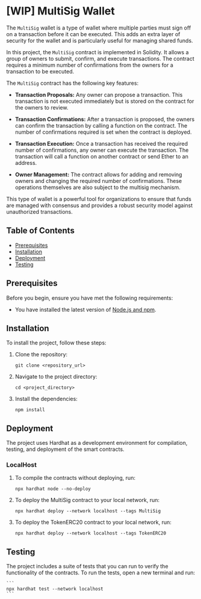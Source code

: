 # [WIP] MultiSig Wallet

The `MultiSig` wallet is a type of wallet where multiple parties must sign off on a transaction before it can be executed. This adds an extra layer of security for the wallet and is particularly useful for managing shared funds.

In this project, the `MultiSig` contract is implemented in Solidity. It allows a group of owners to submit, confirm, and execute transactions. The contract requires a minimum number of confirmations from the owners for a transaction to be executed.

The `MultiSig` contract has the following key features:

- **Transaction Proposals:** Any owner can propose a transaction. This transaction is not executed immediately but is stored on the contract for the owners to review.

- **Transaction Confirmations:** After a transaction is proposed, the owners can confirm the transaction by calling a function on the contract. The number of confirmations required is set when the contract is deployed.

- **Transaction Execution:** Once a transaction has received the required number of confirmations, any owner can execute the transaction. The transaction will call a function on another contract or send Ether to an address.

- **Owner Management:** The contract allows for adding and removing owners and changing the required number of confirmations. These operations themselves are also subject to the multisig mechanism.

This type of wallet is a powerful tool for organizations to ensure that funds are managed with consensus and provides a robust security model against unauthorized transactions.

## Table of Contents

- [Prerequisites](#prerequisites)
- [Installation](#installation)
- [Deployment](#deployment)
- [Testing](#testing)

## Prerequisites

Before you begin, ensure you have met the following requirements:

- You have installed the latest version of [Node.js and npm](https://nodejs.org/en/download/).

## Installation

To install the project, follow these steps:

1. Clone the repository:

    ```
    git clone <repository_url>  
    ```

2. Navigate to the project directory:

    ```
    cd <project_directory> 
    ```

3. Install the dependencies:

    ```
    npm install 
    ```

## Deployment

The project uses Hardhat as a development environment for compilation, testing, and deployment of the smart contracts.

### LocalHost

1. To compile the contracts without deploying, run:

    ```
    npx hardhat node --no-deploy
    ```

2. To deploy the MultiSig contract to your local network, run:

    ```
    npx hardhat deploy --network localhost --tags MultiSig
    ```

3. To deploy the TokenERC20 contract to your local network, run:

    ```
    npx hardhat deploy --network localhost --tags TokenERC20
    ```

## Testing

The project includes a suite of tests that you can run to verify the functionality of the contracts. To run the tests, open a new terminal and run:

    ```
    npx hardhat test --network localhost
    ```
